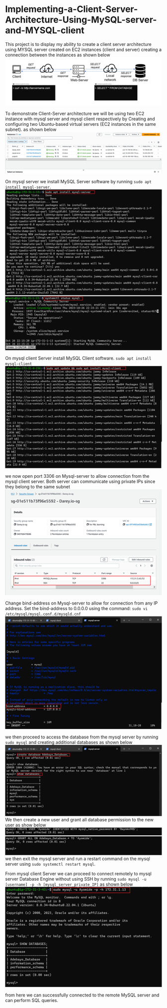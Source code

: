 # Implementing-a-Client-Server-Architecture-Using-MySQL-server-and-MYSQL-client

This project is to display my ability to create a client server architecture using MYSQL server created on EC2 instances (client and server) creating a connection between the instances as shown below ![alt text](./IMG/1.project_architecture.jpg)

To demonstrate Client-Server architecture we will be using two EC2 instance with mysql server and mysql client respectively by Creating and configuring two Ubuntu-based virtual servers (EC2 instances in the same subnet). as shown below ![alt text](./IMG/Snipaste_2023-10-26_20-12-46.png)

On mysql server we install MySQL Server software by running `sudo apt install mysql-server`. ![alt text](./IMG/Snipaste_2023-10-26_18-15-44.png) ![alt text](./IMG/Snipaste_2023-10-26_18-17-27.png)

On mysql client Server install MySQL Client software. `sudo apt install mysql-client` ![alt text](./IMG/Snipaste_2023-10-26_18-19-45.png)

we now open port 3306 on Mysql-server to allow connection from the mysql client server. Both server can communicate using private IPs since they belong to the same subnet ![alt text](/IMG/Snipaste_2023-10-26_20-14-53.png)

Change bind-address on Mysql-server to allow for connection from any IP address. Set the bind-address to 0.0.0.0 using the command:
`sudo vi /etc/mysql/mysql.conf.d/mysqld.cnf`
![alt text](./IMG/Snipaste_2023-10-26_18-30-18.png)

we then proceed to access the database from the mysql server by running `sudo mysql` and creating additional databases as shown below ![alt text](./IMG/Snipaste_2023-10-26_18-36-43.png)
We then create a new user and grant all database permission to the new user as show below ![alt text](./IMG/Snipaste_2023-10-26_18-45-24.png) ![alt text](./IMG/Snipaste_2023-10-26_18-46-17.png)
we then exit the mysql server and run a restart command on the mysql server using `sudo systemctl restart mysql`.

From mysql client Server we can proceed to connect remotely to mysql server Database Engine without using SSH by running `sudo mysql -u [username] -p -h [mysql_server_private_IP]` as shown below ![alt text](./IMG/Snipaste_2023-10-26_20-09-15.png) 

from here we can successfully connected to the remote MySQL server and can perform SQL queries.










